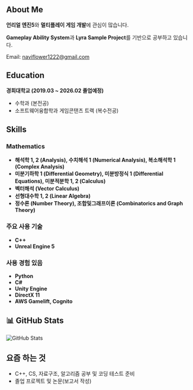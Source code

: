 ## **About Me**

 **언리얼 엔진5**와 **멀티플레이 게임 개발**에 관심이 많습니다. 

**Gameplay Ability System**과 **Lyra Sample Project**를 기반으로 공부하고 있습니다.

Email: [naviflower1222@gmail.com](mailto:naviflower1222@gmail.com)
## **Education**

**경희대학교 (2019.03 ~ 2026.02 졸업예정)**
- 수학과 (본전공)
- 소프트웨어융합학과 게임콘탠츠 트랙 (복수전공)
## **Skills**

### Mathematics

- **해석학 1, 2 (Analysis), 수치해석 1 (Numerical Analysis), 복소해석학 1 (Complex Analysis)**
- **미분기하학 1 (Differential Geometry), 미분방정식 1 (Differential Equations), 미분적분학 1, 2 (Calculus)**
- **벡터해석 (Vector Calculus)**
- **선형대수학 1, 2 (Linear Algebra)**
- **정수론 (Number Theory), 조합및그래프이론 (Combinatorics and Graph Theory)**
###  **주요 사용 기술**
- **C++**
- **Unreal Engine 5**

### **사용 경험 있음**
- **Python**
- **C#**
- **Unity Engine**
- **DirectX 11**
- **AWS Gamelift, Cognito**
  
## 📊 **GitHub Stats**

![GitHub Stats](https://github-readme-stats.vercel.app/api?username=Seo-BJ&show_icons=true&theme=radical)

## 요즘 하는 것

- C++, CS, 자료구조, 알고리즘 공부 및 코딩 테스트 준비
- 졸업 프로젝트 및 논문(보고서 작성)
